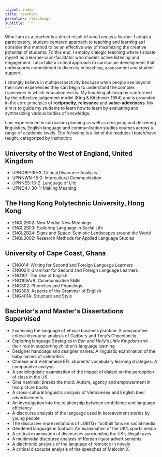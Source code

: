 ```yaml
---
layout: index
title: Teaching
permalink: /teaching/
subtitle: " "
---
```

Who I am as a teacher is a direct result of who I am as a learner. I adopt a participatory, student-centered approach to teaching and learning as I consider this method to be an effective way of maximizing the creative potential of students. To this end, I employ dialogic teaching where I situate myself as a learner-cum-facilitator who models active listening and engagement. I also take a critical approach to curriculum development that underscores commitment to diversity in teaching, assessment and student support.

I strongly believe in multiperspectivity because when people see beyond their own experiences they can begin to understand the complex framework in which education exists. My teaching philosophy is informed by the reflective judgement model (King & Kitchener 1994) and is grounded in the core principles of **reciprocity**, **relevance** and **value-addedness**. My aim is to guide my students to learn how to learn by evaluating and synthesizing various bodies of knowledge.

I am experienced in curriculum planning as well as designing and delivering linguistics, English language and communication studies courses across a range of academic levels. The following is a list of the modules I teach/have taught, categorized by institution:

## University of the West of England, United Kingdom

* UPNQ9P-30-3: Critical Discourse Analysis
* UPNNWN-15-2: Intercultural Communication
* UPNNES-15-2: Language of Life
* UPNQ4J-30-1: Making Meaning

## The Hong Kong Polytechnic University, Hong Kong

* ENGL2B02: New Media: New Meanings
* ENGL2B03: Exploring Language in Social Life
* ENGL2B24: Signs and Space: Semiotic Landscapes around the World
* ENGL3002: Research Methods for Applied Language Studies

## University of Cape Coast, Ghana

* ENG014: Writing for Second and Foreign Language Learners
* ENG024: Grammar for Second and Foreign Language Learners
* ENG101: The Use of English
* ENG105A/B: Communicative Skills
* ENG302: Phonetics and Phonology
* ENG306: Aspects of the Grammar of English
* ENG401A: Structure and Style

## Bachelor's and Master's Dissertations Supervised

* Examining the language of ethical business practice: A comparative critical discourse analysis of Cadbury and Tony’s Chocolonely
* Exploring language Strategies in *Ben and Holly’s Little Kingdom* and their role in supporting children’s language learning
* Designer handbags and designer names: A linguistic examination of the baby names of celebrities
* Chinese and Vietnamese EFL students’ vocabulary learning strategies: A comparative analysis
* A sociolinguistic examination of the impact of dialect on the perception of class in the UK
* Gina Kaminski breaks the mold: Autism, agency and empowerment in two picture books 
* A cross-cultural linguistic analysis of Vietnamese and English beer advertisements
* An investigation into the relationship between confidence and language efficiency
* A discourse analysis of the language used in bereavement stories by young people
* The discursive representations of LGBTQ+ football fans on social media 
* Gendered language in football: An examination of the UK’s sports media 
* A critical examination of discourses surrounding the UK’s illegal raves
* A multimodal discourse analysis of Korean liquor advertisements
* A diachronic analysis of the language of romance in novels
* A critical discourse analysis of the speeches of Malcolm X